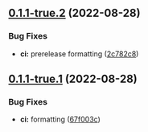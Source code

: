 ## [0.1.1-true.2](https://github.com/OffendingCommit/mealcal/compare/v0.1.1-true.1...v0.1.1-true.2) (2022-08-28)


### Bug Fixes

* **ci:** prerelease formatting ([2c782c8](https://github.com/OffendingCommit/mealcal/commit/2c782c818a5d3622d989049a00333d51e09dc009))

## [0.1.1-true.1](https://github.com/OffendingCommit/mealcal/compare/v0.1.0...v0.1.1-true.1) (2022-08-28)


### Bug Fixes

* **ci:** formatting ([67f003c](https://github.com/OffendingCommit/mealcal/commit/67f003c6d867ca64913c2b4dfbeb9fc106ffc2d1))
